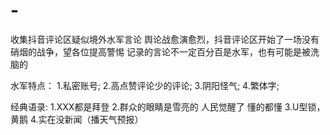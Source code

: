 # -
收集抖音评论区疑似境外水军言论
舆论战愈演愈烈，抖音评论区开始了一场没有硝烟的战争，望各位提高警惕
记录的言论不一定百分百是水军，也有可能是被洗脑的

水军特点：
1.私密账号;
2.高点赞评论少的评论;
3.阴阳怪气;
4.繁体字;

经典语录:
1.XXX都是拜登
2.群众的眼睛是雪亮的 人民觉醒了 懂的都懂
3.U型锁，黄鹅
4.实在没新闻（播天气预报）
